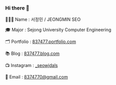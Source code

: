 ### Hi there 👋

🙋🏻‍♂️ Name : 서정민 / JEONGMIN SEO

🎓 Major : Sejong University Computer Engineering

🗂 Portfolio : [837477.portfolio.com](https://837477.github.io)

📚 Blog : [837477.blog.com](https://blog.naver.com/837477_)

📺 Instagram : [_seowjdals](https://www.instagram.com/_seowjdals/)

📧 Email : [8374770@gmail.com](mailto:8374770@gmail.com)
